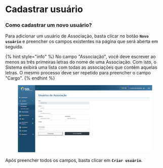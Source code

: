 # Cadastrar usuário

### Como cadastrar um novo usuário?

Para adicionar um usuário de Associação, basta clicar no botão **`Novo usuário`** e preencher os campos existentes na página que será aberta em seguida.

{% hint style="info" %}
No campo "Associação", você deve escrever ao menos as três primeiras letras do nome de uma Associação. Com isto, o Sistema exibirá uma lista com todas as associações que contêm aquelas letras. O mesmo processo deve ser repetido para preencher o campo "Cargo".
{% endhint %}

<figure><img src="../../../../.gitbook/assets/ass-new-us.png" alt=""><figcaption></figcaption></figure>

Após preencher todos os campos, basta clicar em **`Criar usuário`**.
